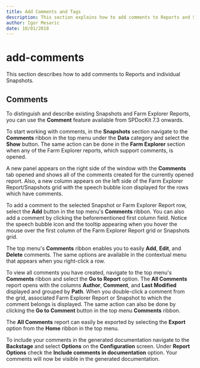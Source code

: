 ```yaml
---
title: Add Comments and Tags
description: This section explains how to add comments to Reports and Snapshots
author: Igor Mesaric
date: 10/01/2018
---
```


# add-comments

This section describes how to add comments to Reports and individual Snapshots.

## **Comments**

To distinguish and describe existing Snapshots and Farm Explorer Reports, you can use the **Comment** feature available from SPDocKit 7.3 onwards.

To start working with comments, in the **Snapshots** section navigate to the **Comments** ribbon in the top menu under the **Data** category and select the **Show** button. The same action can be done in the **Farm Explorer** section when any of the Farm Explorer reports, which support comments, is opened.

A new panel appears on the right side of the window with the **Comments** tab opened and shows all of the comments created for the currently opened report. Also, a new column appears on the left side of the Farm Explorer Report/Snapshots grid with the speech bubble icon displayed for the rows which have comments.

To add a comment to the selected Snapshot or Farm Explorer Report row, select the **Add** button in the top menu's **Comments** ribbon. You can also add a comment by clicking the beforementioned first column field. Notice the speech bubble icon and the tooltip appearing when you hover the mouse over the first column of the Farm Explorer Report grid or Snapshots grid.

The top menu's **Comments** ribbon enables you to easily **Add**, **Edit**, and **Delete** comments. The same options are available in the contextual menu that appears when you right-click a row.

To view all comments you have created, navigate to the top menu's **Comments** ribbon and select the **Go to Report** option. The **All Comments** report opens with the columns **Author**, **Comment**, and **Last Modified** displayed and grouped by **Path**. When you double-click a comment from the grid, associated Farm Explorer Report or Snapshot to which the comment belongs is displayed. The same action can also be done by clicking the **Go to Comment** button in the top menu **Comments** ribbon.

The **All Comments** report can easily be exported by selecting the **Export** option from the **Home** ribbon in the top menu.

To include your comments in the generated documentation navigate to the **Backstage** and select **Options** on the **Configuration** screen. Under **Report Options** check the **Include comments in documentation** option. Your comments will now be visible in the generated documentation.

